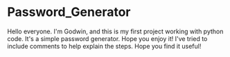 # Password_Generator
Hello everyone. I'm Godwin, and this is my first project working with python code. It's a simple password generator. Hope you enjoy it!
I've tried to include comments to help explain the steps. 
Hope you find it useful!
